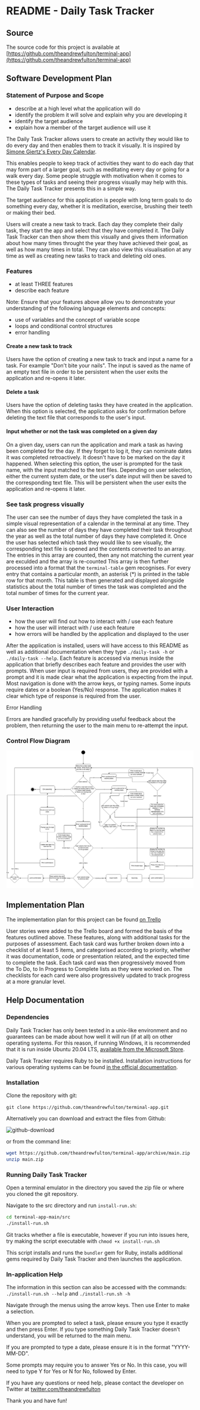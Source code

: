 # README - Daily Task Tracker

## Source

The source code for this project is available at [https://github.com/theandrewfulton/terminal-app](https://github.com/theandrewfulton/terminal-app)

## Software Development Plan

### Statement of Purpose and Scope

- describe at a high level what the application will do
- identify the problem it will solve and explain why you are developing it
- identify the target audience
- explain how a member of the target audience will use it

The Daily Task Tracker allows users to create an activity they would like to do every day and then enables them to track it visually. It is inspired by [Simone Giertz's Every Day Calendar](https://www.youtube.com/watch?v=-lpvy-xkSNA).

This enables people to keep track of activities they want to do each day that may form part of a larger goal, such as meditating every day or going for a walk every day. Some people struggle with motivation when it comes to these types of tasks and seeing their progress visually may help with this. The Daily Task Tracker presents this in a simple way.

The target audience for this application is people with long term goals to do something every day, whether it is meditation, exercise, brushing their teeth or making their bed.

Users will create a new task to track. Each day they complete their daily task, they start the app and select that they have completed it. The Daily Task Tracker can then show them this visually and gives them information about how many times throught the year they have achieved their goal, as well as how many times in total. They can also view this visualisation at any time as well as creating new tasks to track and deleting old ones.

### Features

- at least THREE features
- describe each feature

Note: Ensure that your features above allow you to demonstrate your understanding of the following language elements and concepts:
- use of variables and the concept of variable scope
- loops and conditional control structures
- error handling

#### Create a new task to track

Users have the option of creating a new task to track and input a name for a task. For example "Don't bite your nails". The input is saved as the name of an empty text file in order to be persistent when the user exits the application and re-opens it later.

#### Delete a task

Users have the option of deleting tasks they have created in the application. When this option is selected, the application asks for confirmation before deleting the text file that corresponds to the user's input. 

#### Input whether or not the task was completed on a given day

On a given day, users can run the application and mark a task as having been completed for the day. If they forget to log it, they can nominate dates it was completed retroactively. It doesn't have to be marked on the day it happened. When selecting this option, the user is prompted for the task name, with the input matched to the text files. Depending on user selection, either the current system date, or the user's date input will then be saved to the corresponding text file. This will be persistent when the user exits the application and re-opens it later.

### See task progress visually

The user can see the number of days they have completed the task in a simple visual representation of a calendar in the terminal at any time. They can also see the number of days they have completed their task throughout the year as well as the total number of days they have completed it. Once the user has selected which task they would like to see visually, the corresponding text file is opened and the contents converted to an array. The entries in this array are counted, then any not matching the current year are exculded and the array is re-counted This array is then further processed into a format that the ```terminal-table``` gem recognises. For every entry that contains a particular month, an asterisk (*) is printed in the table row for that month. This table is then generated and displayed alongside statistics about the total number of times the task was completed and the total number of times for the current year.

### User Interaction

- how the user will find out how to interact with / use each feature
- how the user will interact with / use each feature
- how errors will be handled by the application and displayed to the user

After the application is installed, users will have access to this README as well as additional documentation when they type ```./daily-task -h``` or ```./daily-task --help```. Each feature is accessed via menus inside the application that briefly describes each feature and provides the user with prompts. When user input is required from users, they are provided with a prompt and it is made clear what the application is expecting from the input. Most navigation is done with the arrow keys, or typing names. Some inputs require dates or a boolean (Yes/No) response. The application makes it clear which type of response is required from the user.

Error Handling

Errors are handled gracefully by providing useful feedback about the problem, then returning the user to the main menu to re-attempt the input.

### Control Flow Diagram

![terminal-app-control-flow](docs/terminal-app-control-flow.jpg)

## Implementation Plan

The implementation plan for this project can be found [on Trello](https://trello.com/b/HWYFRejK/terminal-app)

User stories were added to the Trello board and formed the basis of the features outlined above. These features, along with additional tasks for the purposes of assessment. Each task card was further broken down into a checklist of at least 5 items, and categorised according to priority, whether it was documentation, code or presentation related, and the expected time to complete the task. Each task card was then progressively moved from the To Do, to In Progress to Complete lists as they were worked on. The checklists for each card were also progressively updated to track progress at a more granular level.

## Help Documentation

### Dependencies

Daily Task Tracker has only been tested in a unix-like environment and no guarantees can be made about how well it will run (if at all) on other operating systems. For this reason, if running Windows, it is recommended that it is run inside Ubuntu 20.04 LTS, [available from the Microsoft Store](https://www.microsoft.com/en-au/p/ubuntu-2004-lts/9n6svws3rx71).

Daily Task Tracker requires Ruby to be installed. Installation instructions for various operating systems can be found [in the official documentation](https://www.ruby-lang.org/en/documentation/installation/).


### Installation

Clone the repository with git:

```git clone https://github.com/theandrewfulton/terminal-app.git```


Alternatively you can download and extract the files from Github:

![github-download](docs/github-download.jpg)

or from the command line:

```bash
wget https://github.com/theandrewfulton/terminal-app/archive/main.zip
unzip main.zip
```
### Running Daily Task Tracker

Open a terminal emulator in the directory you saved the zip file or where you cloned the git repository.

Navigate to the src directory and run ```install-run.sh```:

```bash
cd terminal-app-main/src
./install-run.sh
```

Git tracks whether a file is executable, however if you run into issues here, try making the script executable with ```chmod +x install-run.sh```

This script installs and runs the ```bundler``` gem for Ruby, installs additional gems required by Daily Task Tracker and then launches the application.

### In-application Help

The information in this section can also be accessed with the commands: ```./install-run.sh --help``` and ```./install-run.sh -h```

<!-- Welcome to Daily Task Tracker! When you have finished with this help guide, you can open the application with ./install-run.sh -->

Navigate through the menus using the arrow keys. Then use Enter to make a selection.

When you are prompted to select a task, please ensure you type it exactly and then press Enter. If you type something Daily Task Tracker doesn't understand, you will be returned to the main menu.

If you are prompted to type a date, please ensure it is in the format "YYYY-MM-DD".

Some prompts may require you to answer Yes or No. In this case, you will need to type Y for Yes or N for No, followed by Enter.

If you have any questions or need help, please contact the developer on Twitter at [twitter.com/theandrewfulton](https://twitter.com/theandrewfulton)

Thank you and have fun!